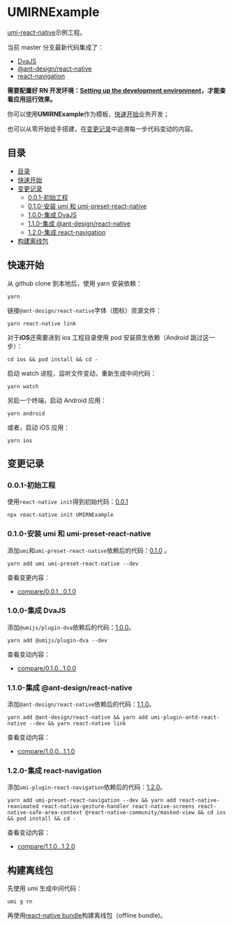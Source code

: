 # UMIRNExample

[umi-react-native](https://github.com/xuyuanxiang/umi-react-native#readme)示例工程。

当前 master 分支最新代码集成了：

- [DvaJS](https://dvajs.com/)
- [@ant-design/react-native](https://rn.mobile.ant.design/index-cn)
- [react-navigation](https://reactnavigation.org/)

**需要配置好 RN 开发环境：[Setting up the development environment](https://reactnative.dev/docs/environment-setup)，才能查看应用运行效果。**

你可以使用**UMIRNExample**作为模板，[快速开始](#%E5%BF%AB%E9%80%9F%E5%BC%80%E5%A7%8B)业务开发；

也可以从零开始徒手搭建，在[变更记录](#%E5%8F%98%E6%9B%B4%E8%AE%B0%E5%BD%95)中追溯每一步代码变动的内容。

## 目录

- [目录](#%E7%9B%AE%E5%BD%95)
- [快速开始](#%E5%BF%AB%E9%80%9F%E5%BC%80%E5%A7%8B)
- [变更记录](#%E5%8F%98%E6%9B%B4%E8%AE%B0%E5%BD%95)
  - [0.0.1-初始工程](#001-%E5%88%9D%E5%A7%8B%E5%B7%A5%E7%A8%8B)
  - [0.1.0-安装 umi 和 umi-preset-react-native](#010-%E5%AE%89%E8%A3%85-umi-%E5%92%8C-umi-preset-react-native)
  - [1.0.0-集成 DvaJS](#100-%E9%9B%86%E6%88%90-dvajs)
  - [1.1.0-集成 @ant-design/react-native](#110-%E9%9B%86%E6%88%90-ant-designreact-native)
  - [1.2.0-集成 react-navigation](#120-%E9%9B%86%E6%88%90-react-navigation)
- [构建离线包](#%E6%9E%84%E5%BB%BA%E7%A6%BB%E7%BA%BF%E5%8C%85)

## 快速开始

从 github clone 到本地后，使用 yarn 安装依赖：

```npm
yarn
```

链接`@ant-design/react-native`字体（图标）资源文件：

```npm
yarn react-native link
```

对于**iOS**还需要进到 ios 工程目录使用 pod 安装原生依赖（Android 跳过这一步）：

```shell
cd ios && pod install && cd -
```

启动 watch 进程，监听文件变动，重新生成中间代码：

```npm
yarn watch
```

另启一个终端，启动 Android 应用：

```npm
yarn android
```

或者，启动 iOS 应用：

```npm
yarn ios
```

## 变更记录

### 0.0.1-初始工程

使用`react-native init`得到初始代码：[0.0.1](https://github.com/xuyuanxiang/UMIRNExample/tree/0.0.1)

```npm
npx react-native init UMIRNExample
```

### 0.1.0-安装 umi 和 umi-preset-react-native

添加`umi`和`umi-preset-react-native`依赖后的代码：[0.1.0](https://github.com/xuyuanxiang/UMIRNExample/tree/0.1.0) 。

```npm
yarn add umi umi-preset-react-native --dev
```

查看变更内容：

- [compare/0.0.1...0.1.0](https://github.com/xuyuanxiang/UMIRNExample/compare/0.0.1...0.1.0)

### 1.0.0-集成 DvaJS

添加`@umijs/plugin-dva`依赖后的代码：[1.0.0](https://github.com/xuyuanxiang/UMIRNExample/tree/1.0.0)。

```npm
yarn add @umijs/plugin-dva --dev
```

查看变动内容：

- [compare/0.1.0...1.0.0](https://github.com/xuyuanxiang/UMIRNExample/compare/0.1.0...1.0.0)

### 1.1.0-集成 @ant-design/react-native

添加`@ant-design/react-native`依赖后的代码：[1.1.0](https://github.com/xuyuanxiang/UMIRNExample/tree/1.1.0)。

```npm
yarn add @ant-design/react-native && yarn add umi-plugin-antd-react-native --dev && yarn react-native link
```

查看变动内容：

- [compare/1.0.0...1.1.0](https://github.com/xuyuanxiang/UMIRNExample/compare/1.0.0...1.1.0)

### 1.2.0-集成 react-navigation

添加`umi-plugin-react-navigation`依赖后的代码：[1.2.0](https://github.com/xuyuanxiang/UMIRNExample/tree/1.2.0)。

```npm
yarn add umi-preset-react-navigation --dev && yarn add react-native-reanimated react-native-gesture-handler react-native-screens react-native-safe-area-context @react-native-community/masked-view && cd ios && pod install && cd -
```

查看变动内容：

- [compare/1.1.0...1.2.0](https://github.com/xuyuanxiang/UMIRNExample/compare/1.0.0...1.2.0)

## 构建离线包

先使用 umi 生成中间代码：

```npm
umi g rn
```

再使用[react-native bundle](https://github.com/react-native-community/cli/blob/master/docs/commands.md#bundle)构建离线包（offline bundle)。
